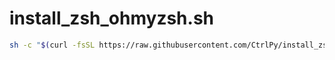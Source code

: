 # install_zsh_ohmyzsh.sh


```zsh
sh -c "$(curl -fsSL https://raw.githubusercontent.com/CtrlPy/install_zsh_ohmyzsh.sh/main/install_zsh_ohmyzsh.sh)"

```